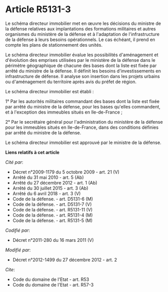 # Article R5131-3

Le schéma directeur immobilier met en œuvre les décisions du ministre de la défense relatives aux implantations des
formations militaires et autres organismes du ministère de la défense et à l'adaptation de l'infrastructure de la défense à
leurs besoins opérationnels. Le cas échéant, il prend en compte les plans de stationnement des unités. 

Le schéma directeur immobilier évalue les possibilités d'aménagement et d'évolution des emprises utilisées par le ministère
de la défense dans le périmètre géographique de chacune des bases dont la liste est fixée par arrêté du ministre de la
défense. Il définit les besoins d'investissements en infrastructure de défense. Il analyse son insertion dans les projets
urbains ou d'aménagement du territoire après avis du préfet de région. 

Le schéma directeur immobilier est établi : 

1° Par les autorités militaires commandant des bases dont la liste est fixée par arrêté du ministre de la défense, pour les
bases qu'elles commandent, et à l'exception des immeubles situés en Ile-de-France ; 

2° Par le secrétaire général pour l'administration du ministère de la défense pour les immeubles situés en Ile-de-France,
dans des conditions définies par arrêté du ministre de la défense. 

Le schéma directeur immobilier est approuvé par le ministre de la défense.

**Liens relatifs à cet article**

_Cité par_:

  - Décret n°2009-1179 du 5 octobre 2009 - art. 21 (V)
  - Arrêté du 31 mai 2010 - art. 5 (Ab)
  - Arrêté du 27 décembre 2012 - art. 1 (Ab)
  - Arrêté du 30 juillet 2015 - art. 3 (Ab)
  - Arrêté du 6 avril 2018 - art. 3 (V)
  - Code de la défense. - art. D5131-6 (M)
  - Code de la défense. - art. D5131-7 (V)
  - Code de la défense. - art. R5131-11 (V)
  - Code de la défense. - art. R5131-4 (M)
  - Code de la défense. - art. R5131-5 (M)

_Codifié par_:

  - Décret n°2011-280 du 16 mars 2011 (V)

_Modifié par_:

  - Décret n°2012-1499 du 27 décembre 2012 - art. 2

_Cite_:

  - Code du domaine de l'Etat - art. R53
  - Code du domaine de l'Etat - art. R57-3
